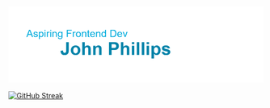 <img src="./assets/banner.png">


[![GitHub Streak](http://github-readme-streak-stats.herokuapp.com?user=coldlombax&ring=00ACDD&fire=0083A9&sideLabels=00ACDD&currStreakLabel=0083A9)](https://git.io/streak-stats)
